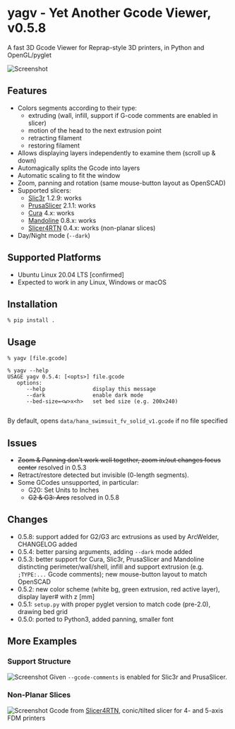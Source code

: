 # yagv - Yet Another Gcode Viewer, v0.5.8

A fast 3D Gcode Viewer for Reprap-style 3D printers, in Python and OpenGL/pyglet

![Screenshot](img/screenshot.png)

## Features

* Colors segments according to their type:
  * extruding (wall, infill, support if G-code comments are enabled in slicer)
  * motion of the head to the next extrusion point
  * retracting filament
  * restoring filament
* Allows displaying layers independently to examine them (scroll up & down)
* Automagically splits the Gcode into layers
* Automatic scaling to fit the window
* Zoom, panning and rotation (same mouse-button layout as OpenSCAD)
* Supported slicers:
  * [Slic3r](https://slic3r.org/) 1.2.9: works
  * [PrusaSlicer](https://www.prusa3d.com/prusaslicer/) 2.1.1: works
  * [Cura](https://ultimaker.com/software/ultimaker-cura) 4.x: works
  * [Mandoline](https://github.com/Spiritdude/mandoline-py) 0.8.x: works
  * [Slicer4RTN](https://github.com/Spiritude/Slicer4RTN) 0.4.x: works (non-planar slices)
* Day/Night mode (`--dark`)
  
## Supported Platforms
- Ubuntu Linux 20.04 LTS [confirmed]
- Expected to work in any Linux, Windows or macOS

## Installation

```
% pip install .
```

## Usage

```
% yagv [file.gcode]

% yagv --help
USAGE yagv 0.5.4: [<opts>] file.gcode
   options:
      --help               display this message
      --dark               enable dark mode
      --bed-size=<w>x<h>   set bed size (e.g. 200x240)
                     
```
By default, opens `data/hana_swimsuit_fv_solid_v1.gcode` if no file specified

## Issues

* ~~Zoom & Panning don't work well together, zoom in/out changes focus center~~ resolved in 0.5.3
* Retract/restore detected but invisible (0-length segments).
* Some GCodes unsupported, in particular:
  * G20: Set Units to Inches
  * ~~G2 & G3: Arcs~~ resolved in 0.5.8
  
## Changes
* 0.5.8: support added for G2/G3 arc extrusions as used by ArcWelder, CHANGELOG added
* 0.5.4: better parsing arguments, adding `--dark` mode added
* 0.5.3: better support for Cura, Slic3r, PrusaSlicer and Mandoline distincting perimeter/wall/shell, infill and support extrusion (e.g. `;TYPE:...` Gcode comments); new mouse-button layout to match OpenSCAD
* 0.5.2: new color scheme (white bg, green extrusion, red active layer), display layer# with z [mm]
* 0.5.1: `setup.py` with proper pyglet version to match code (pre-2.0), drawing bed grid
* 0.5.0: ported to Python3, added panning, smaller font

## More Examples
### Support Structure
![Screenshot](img/screenshot-support.png)
Given `--gcode-comments` is enabled for Slic3r and PrusaSlicer.

### Non-Planar Slices
![Screenshot](img/screenshot-nonplanar.png)
Gcode from [Slicer4RTN](https://github.com/Spiritdude/Slicer4RTN), conic/tilted slicer for 4- and 5-axis FDM printers

